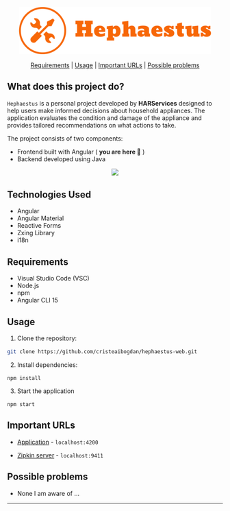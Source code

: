 <div align="center">
   <img width="450" src="src\assets\logos\hephaestus-logo.png" >
</div>

<div align="center">

   [Requirements](#requirements) | 
   [Usage](#usage) | 
   [Important URLs](#important-urls) |
   [Possible problems](#possible-problems)

</div>

## What does this project do?
`Hephaestus` is a personal project developed by **HARServices** designed to help users make informed decisions about household appliances. The application evaluates the condition and damage of the appliance and provides tailored recommendations on what actions to take.

The project consists of two components:
 - Frontend built with Angular ( **you are here 📍** )
 - Backend developed using Java

<div align="center">
   <img src="src\assets\images\Application.gif" >
</div>

## Technologies Used
* Angular 
* Angular Material
* Reactive Forms
* Zxing Library
* i18n

## Requirements
* Visual Studio Code (VSC)
* Node.js
* npm
* Angular CLI 15

## Usage
1. Clone the repository:
```bash
git clone https://github.com/cristeaibogdan/hephaestus-web.git
```
2. Install dependencies:
```
npm install
```
3. Start the application
```
npm start
```

## Important URLs
- [Application](http://localhost:4200) - `localhost:4200`



- [Zipkin server](http://localhost:9411) - `localhost:9411`

## Possible problems
* None I am aware of ...

***